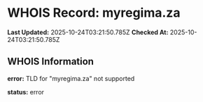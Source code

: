 # WHOIS Record: myregima.za

**Last Updated:** 2025-10-24T03:21:50.785Z
**Checked At:** 2025-10-24T03:21:50.785Z

## WHOIS Information

**error:** TLD for "myregima.za" not supported

**status:** error

